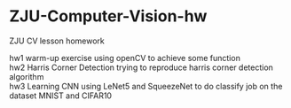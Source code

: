# ZJU-Computer-Vision-hw
ZJU CV lesson homework 
 
hw1 warm-up exercise using openCV to achieve some function  
hw2 Harris Corner Detection  trying to reproduce harris corner detection algorithm  
hw3 Learning CNN using LeNet5 and SqueezeNet to do classify job on the dataset MNIST and CIFAR10  
